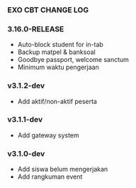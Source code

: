 ### EXO CBT CHANGE LOG

### 3.16.0-RELEASE
- Auto-block student for in-tab
- Backup matpel & banksoal
- Goodbye passport, welcome sanctum
- Minimum waktu pengerjaan

### v3.1.2-dev
- Add aktif/non-aktif peserta

### v3.1.1-dev
- Add gateway system

### v3.1.0-dev
- Add siswa belum mengerjakan
- Add rangkuman event